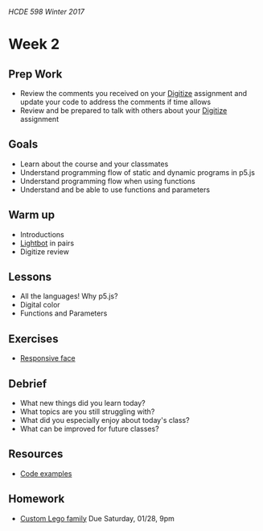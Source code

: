 _HCDE 598 Winter 2017_

# Week 2

## Prep Work
* Review the comments you received on your [Digitize](../week1/homework/digitize.md) assignment and update your code to address the comments if time allows
* Review and be prepared to talk with others about your [Digitize](../week1/homework/digitize.md) assignment

## Goals
* Learn about the course and your classmates
* Understand programming flow of static and dynamic programs in p5.js
* Understand programming flow when using functions
* Understand and be able to use functions and parameters

## Warm up
* Introductions
* [Lightbot](exercises/lightbot.md) in pairs
* Digitize review

## Lessons
* All the languages! Why p5.js?
* Digital color
* Functions and Parameters

## Exercises
* [Responsive face](exercises/face.md)

## Debrief
* What new things did you learn today?
* What topics are you still struggling with?
* What did you especially enjoy about today's class?
* What can be improved for future classes?

## Resources
* [Code examples](code)

## Homework
* [Custom Lego family](homework/lego-family.md) Due Saturday, 01/28, 9pm
